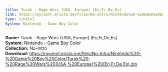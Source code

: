 ```yaml
---
title: Turok - Rage Wars (USA, Europe) (En,Fr,De,Es)
link: https://myrient.erista.me/files/No-Intro/Nintendo%20-%20Game%20Boy%20Color/Turok%20-%20Rage%20Wars%20(USA,%20Europe)%20(En,Fr,De,Es).zip
type: single1
System: Nintendo - Game Boy Color
---
```

<b>Game:</b> Turok - Rage Wars (USA, Europe) (En,Fr,De,Es)<br>
<b>System:</b> Nintendo - Game Boy Color<br>
<b>Collection:</b> No-Intro<br>
<b>Download:</b> https://myrient.erista.me/files/No-Intro/Nintendo%20-%20Game%20Boy%20Color/Turok%20-%20Rage%20Wars%20(USA,%20Europe)%20(En,Fr,De,Es).zip